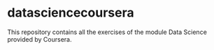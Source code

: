# datasciencecoursera
This repository contains all the exercises of the module Data Science provided by Coursera.
